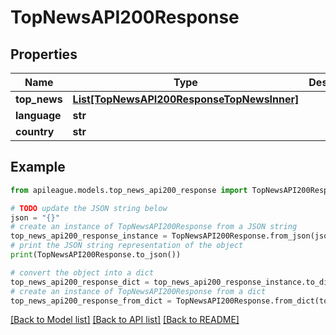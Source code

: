 # TopNewsAPI200Response


## Properties

Name | Type | Description | Notes
------------ | ------------- | ------------- | -------------
**top_news** | [**List[TopNewsAPI200ResponseTopNewsInner]**](TopNewsAPI200ResponseTopNewsInner.md) |  | [optional] 
**language** | **str** |  | [optional] 
**country** | **str** |  | [optional] 

## Example

```python
from apileague.models.top_news_api200_response import TopNewsAPI200Response

# TODO update the JSON string below
json = "{}"
# create an instance of TopNewsAPI200Response from a JSON string
top_news_api200_response_instance = TopNewsAPI200Response.from_json(json)
# print the JSON string representation of the object
print(TopNewsAPI200Response.to_json())

# convert the object into a dict
top_news_api200_response_dict = top_news_api200_response_instance.to_dict()
# create an instance of TopNewsAPI200Response from a dict
top_news_api200_response_from_dict = TopNewsAPI200Response.from_dict(top_news_api200_response_dict)
```
[[Back to Model list]](../README.md#documentation-for-models) [[Back to API list]](../README.md#documentation-for-api-endpoints) [[Back to README]](../README.md)



